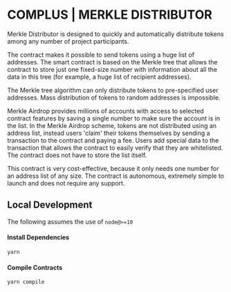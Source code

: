 # COMPLUS | MERKLE DISTRIBUTOR

Merkle Distributor is designed to quickly and automatically distribute tokens among any number of project participants.

The contract makes it possible to send tokens using a huge list of addresses. The smart contract is based on the Merkle tree that allows the contract to store just one fixed-size number with information about all the data in this tree (for example, a huge list of recipient addresses).

The Merkle tree algorithm can only distribute tokens to pre-specified user addresses. Mass distribution of tokens to random addresses is impossible.

Merkle Airdrop provides millions of accounts with access to selected contract features by saving a single number to make sure the account is in the list. In the Merkle Airdrop scheme, tokens are not distributed using an address list, instead users 'claim' their tokens themselves by sending a transaction to the contract and paying a fee. Users add special data to the transaction that allows the contract to easily verify that they are whitelisted. The contract does not have to store the list itself.

This contract is very cost-effective, because it only needs one number for an address list of any size. The contract is autonomous, extremely simple to launch and does not require any support.

## Local Development

The following assumes the use of `node@>=10`

#### Install Dependencies

`yarn`

#### Compile Contracts

`yarn compile`
